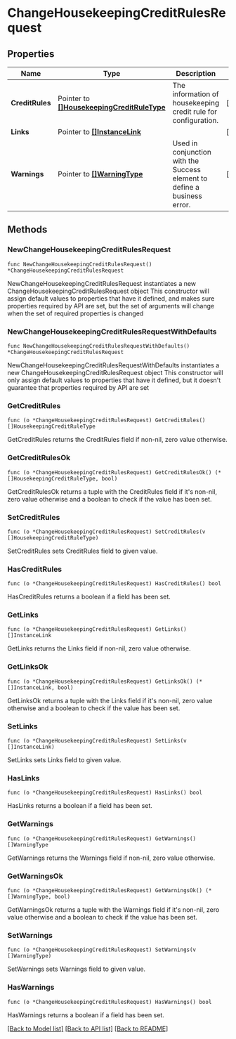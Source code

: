 # ChangeHousekeepingCreditRulesRequest

## Properties

Name | Type | Description | Notes
------------ | ------------- | ------------- | -------------
**CreditRules** | Pointer to [**[]HousekeepingCreditRuleType**](HousekeepingCreditRuleType.md) | The information of housekeeping credit rule for configuration. | [optional] 
**Links** | Pointer to [**[]InstanceLink**](InstanceLink.md) |  | [optional] 
**Warnings** | Pointer to [**[]WarningType**](WarningType.md) | Used in conjunction with the Success element to define a business error. | [optional] 

## Methods

### NewChangeHousekeepingCreditRulesRequest

`func NewChangeHousekeepingCreditRulesRequest() *ChangeHousekeepingCreditRulesRequest`

NewChangeHousekeepingCreditRulesRequest instantiates a new ChangeHousekeepingCreditRulesRequest object
This constructor will assign default values to properties that have it defined,
and makes sure properties required by API are set, but the set of arguments
will change when the set of required properties is changed

### NewChangeHousekeepingCreditRulesRequestWithDefaults

`func NewChangeHousekeepingCreditRulesRequestWithDefaults() *ChangeHousekeepingCreditRulesRequest`

NewChangeHousekeepingCreditRulesRequestWithDefaults instantiates a new ChangeHousekeepingCreditRulesRequest object
This constructor will only assign default values to properties that have it defined,
but it doesn't guarantee that properties required by API are set

### GetCreditRules

`func (o *ChangeHousekeepingCreditRulesRequest) GetCreditRules() []HousekeepingCreditRuleType`

GetCreditRules returns the CreditRules field if non-nil, zero value otherwise.

### GetCreditRulesOk

`func (o *ChangeHousekeepingCreditRulesRequest) GetCreditRulesOk() (*[]HousekeepingCreditRuleType, bool)`

GetCreditRulesOk returns a tuple with the CreditRules field if it's non-nil, zero value otherwise
and a boolean to check if the value has been set.

### SetCreditRules

`func (o *ChangeHousekeepingCreditRulesRequest) SetCreditRules(v []HousekeepingCreditRuleType)`

SetCreditRules sets CreditRules field to given value.

### HasCreditRules

`func (o *ChangeHousekeepingCreditRulesRequest) HasCreditRules() bool`

HasCreditRules returns a boolean if a field has been set.

### GetLinks

`func (o *ChangeHousekeepingCreditRulesRequest) GetLinks() []InstanceLink`

GetLinks returns the Links field if non-nil, zero value otherwise.

### GetLinksOk

`func (o *ChangeHousekeepingCreditRulesRequest) GetLinksOk() (*[]InstanceLink, bool)`

GetLinksOk returns a tuple with the Links field if it's non-nil, zero value otherwise
and a boolean to check if the value has been set.

### SetLinks

`func (o *ChangeHousekeepingCreditRulesRequest) SetLinks(v []InstanceLink)`

SetLinks sets Links field to given value.

### HasLinks

`func (o *ChangeHousekeepingCreditRulesRequest) HasLinks() bool`

HasLinks returns a boolean if a field has been set.

### GetWarnings

`func (o *ChangeHousekeepingCreditRulesRequest) GetWarnings() []WarningType`

GetWarnings returns the Warnings field if non-nil, zero value otherwise.

### GetWarningsOk

`func (o *ChangeHousekeepingCreditRulesRequest) GetWarningsOk() (*[]WarningType, bool)`

GetWarningsOk returns a tuple with the Warnings field if it's non-nil, zero value otherwise
and a boolean to check if the value has been set.

### SetWarnings

`func (o *ChangeHousekeepingCreditRulesRequest) SetWarnings(v []WarningType)`

SetWarnings sets Warnings field to given value.

### HasWarnings

`func (o *ChangeHousekeepingCreditRulesRequest) HasWarnings() bool`

HasWarnings returns a boolean if a field has been set.


[[Back to Model list]](../README.md#documentation-for-models) [[Back to API list]](../README.md#documentation-for-api-endpoints) [[Back to README]](../README.md)


